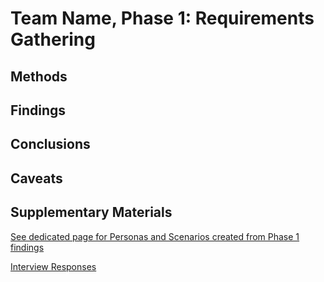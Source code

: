 # Team Name, Phase 1: Requirements Gathering

## Methods



## Findings



## Conclusions



## Caveats



## Supplementary Materials

[See dedicated page for Personas and Scenarios created from Phase 1 findings](../personas-scenarios.md)

[Interview Responses](/interviews.pdf)
